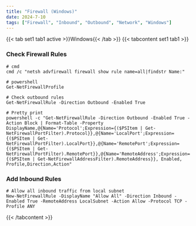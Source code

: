 ```yaml
---
title: "Firewall (Windows)"
date: 2024-7-10
tags: ["Firewall", "Inbound", "Outbound", "Network", "Windows"]
---
```


{{< tab set1 tab1 active >}}Windows{{< /tab >}}
{{< tabcontent set1 tab1 >}}

### Check Firewall Rules

```console
# cmd
cmd /c "netsh advfirewall firewall show rule name=all|findstr Name:"
```

```console
# powershell
Get-NetFirewallProfile
```

```console
# Check outbound rules
Get-NetFirewallRule -Direction Outbound -Enabled True
```

```console
# Pretty print
powershell -c "Get-NetFirewallRule -Direction Outbound -Enabled True -Action Block | Format-Table -Property DisplayName,@{Name='Protocol';Expression={($PSItem | Get-NetFirewallPortFilter).Protocol}},@{Name='LocalPort';Expression={($PSItem | Get-NetFirewallPortFilter).LocalPort}},@{Name='RemotePort';Expression={($PSItem | Get-NetFirewallPortFilter).RemotePort}},@{Name='RemoteAddress';Expression={($PSItem | Get-NetFirewallAddressFilter).RemoteAddress}}, Enabled, Profile,Direction,Action"
```

### Add Inbound Rules

```console
# Allow all inbound traffic from local subnet
New-NetFirewallRule -DisplayName "Allow All" -Direction Inbound -Enabled True -RemoteAddress LocalSubnet -Action Allow -Protocol TCP -Profile ANY
```

{{< /tabcontent >}}
